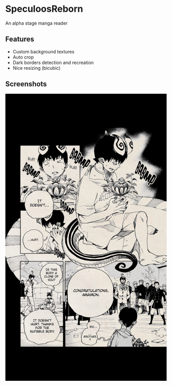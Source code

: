 # SpeculoosReborn
An alpha stage manga reader

## Features
* Custom background textures
* Auto crop
* Dark borders detection and recreation
* Nice resizing (bicubic)

## Screenshots
![reader](/screenshots/reader.png)
